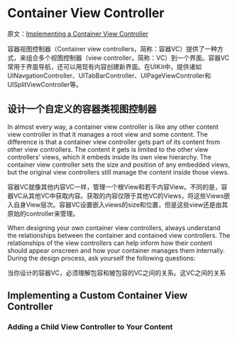 # Container View Controller

原文：[Implementing a Container View Controller](https://developer.apple.com/library/prerelease/ios/featuredarticles/ViewControllerPGforiPhoneOS/ImplementingaContainerViewController.html#//apple_ref/doc/uid/TP40007457-CH11-SW1)

容器视图控制器（Container view controllers，简称：容器VC）提供了一种方式，来组合多个视图控制器（view controller，简称：VC）到一个界面。容器VC常用于界面导航，还可以用现有内容创建新界面。在UIKit中，提供诸如UINavgationController、UITabBarController、UIPageViewController和UISplitViewController等。

## 设计一个自定义的容器类视图控制器

In almost every way, a container view controller is like any other content view controller in that it manages a root view and some content. The difference is that a container view controller gets part of its content from other view controllers. The content it gets is limited to the other view controllers’ views, which it embeds inside its own view hierarchy. The container view controller sets the size and position of any embedded views, but the original view controllers still manage the content inside those views.

容器VC就像其他内容VC一样，管理一个根View和若干内容View。不同的是，容器VC从其他VC中获取内容。获取的内容仅限于其他VC的Views，将这些Views嵌入自身View层次。容器VC设置嵌入views的size和位置，但是这些view还是由其原始的controller来管理。

When designing your own container view controllers, always understand the relationships between the container and contained view controllers. The relationships of the view controllers can help inform how their content should appear onscreen and how your container manages them internally. During the design process, ask yourself the following questions:

当你设计的容器VC，必须理解包容和被包容的VC之间的关系。这VC之间的关系

## Implementing a Custom Container View Controller

### Adding a Child View Controller to Your Content